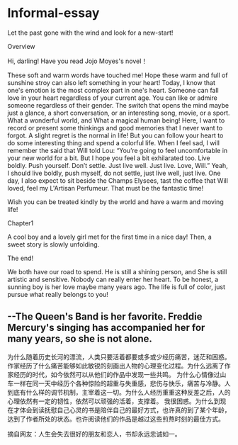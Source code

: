 # Informal-essay
Let the past gone with the wind and look for a new-start!

Overview

Hi, darling! Have you read Jojo Moyes's novel！

These soft and warm words have touched me! Hope these warm and full of sunshine
stroy can also left something in your heart! Today, I know that one's emotion is the most complex part in one's heart. Someone can fall love in
your heart regardless of your current age. You can like or admire someone regardless of their gender. The switch that opens the mind maybe 
just a glance, a short conversation, or an interesting song, movie, or a sport. What a wonderful world, and What a magical human being! 
Here, I want to record or present some thinkings and good memories that I never want to forgot. A slight regret is the normal in life! 
But you can follow your heart to do some interesting thing and spend a colorful life.
When I feel sad, I will remember the said that Will told Lou: 
“You’re going to feel uncomfortable in your new world for a bit. But I hope you feel a bit exhilarated too. Live boldly. Push yourself. Don’t settle. Just live well. Just live. Love, Will.”
Yeah, I should live boldly, push myself, do not settle, just live well, just live. One day, I also expect to sit beside the Champs Elysees, tast the coffee that Will loved, feel my L'Artisan Perfumeur. That must be the fantastic time!

Wish you can be treated kindly by the world and have a warm and moving life!

Chapter1

A cool boy and a lovely girl met for the first time in a nice day! Then, a sweet story is slowly unfolding. 


The end!

We both have our road to spend. He is still a shining person, and She is still artistic and sensitive. Nobody can really enter her heart. To be honest, a sunning boy is her love maybe many years ago. The life is full of color, just pursue what really belongs to you!


--The Queen's Band is her favorite. Freddie Mercury's singing has accompanied her for many years, so she is not alone.
---
为什么随着历史长河的漂流，人类只要活着都要或多或少经历痛苦，迷茫和困惑。作家经历了什么痛苦能够如此敏锐的刻画出人物的心理变化过程。为什么远离了作家经历的时代，如今依然可以从他们的作品中发现一些共鸣。
为什么心情像过山车一样在同一天中经历个各种惊险的超重与失重感，悲伤与快乐，痛苦与冷静。人到底有什么样的调节机制，主宰着这一切。为什么人经历重重这种反差之后，人的心理依然有一定的韧性，依然可以顽强的活着，支撑着。
我很困惑。为什么到现在才体会到读抚慰自己心灵的书是陪伴自己的最好方式，也许真的到了某个年龄，达到了作者所处的状态。也许阅读他们的作品是越过这些煎熬时刻的最佳方式。

摘自网友：人生会失去很好的朋友和恋人，书却永远忠诚如一。




